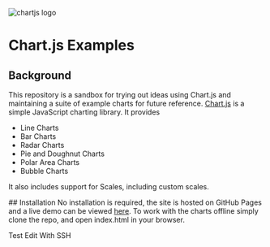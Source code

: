 ![chartjs logo](http://www.chartjs.org/img/chartjs-logo.svg)

# Chart.js Examples

## Background
This repository is a sandbox for trying out ideas using Chart.js and maintaining a suite of example charts for future reference.
[Chart.js](http://http://www.chartjs.org/) is a simple JavaScript charting library. It provides 

* Line Charts
* Bar Charts
* Radar Charts
* Pie and Doughnut Charts
* Polar Area Charts
* Bubble Charts

It also includes support for Scales, including custom scales.

## Installation
No installation is required, the site is hosted on GitHub Pages and a live demo can be viewed [here](http://richardadalton.github.io/chartjs_examples/). To work with the charts offline simply clone the repo, and open index.html in your browser.

Test Edit With SSH
